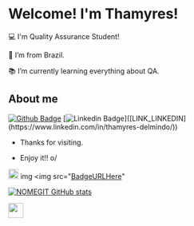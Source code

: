 # Welcome! I'm Thamyres!

 
:computer: I'm Quality Assurance Student!

:house_with_garden: I’m from Brazil.

:books: I’m currently learning everything about QA.
 


## About me

[![Github Badge](https://img.shields.io/badge/-Github-000?style=flat-square&logo=Github&logoColor=white&link=LINK_GIT)]([LINK_GIT](https://github.com/ThamyresDelmindo)])
[![Linkedin Badge](https://img.shields.io/badge/-LinkedIn-blue?style=flat-square&logo=Linkedin&logoColor=white&link=[LINK_LINKEDIN](https://www.linkedin.com/in/thamyres-delmindo/))]([LINK_LINKEDIN](https://www.linkedin.com/in/thamyres-delmindo/))

- Thanks for visiting.

- Enjoy it!! o/

<code><img height="20" src="https://img.shields.io/badge/Java-ED8B00?style=for-the-badge&logo=java&logoColor=white"></code>
img <img src="[BadgeURLHere](https://img.shields.io/badge/JavaScript-323330?style=for-the-badge&logo=javascript&logoColor=F7DF1E)"


[![NOMEGIT GitHub stats](https://github-readme-stats.vercel.app/api?username=Thamy)](https://github.com/Thamy/github-readme-stats)

<img src=https://github.com/TheDudeThatCode/TheDudeThatCode/blob/master/Assets/Earth.gif width="30">
